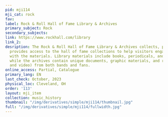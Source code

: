 ```yaml
---
pid: mji114
mji_cat: rock
fav: 
label: Rock & Roll Hall of Fame Library & Archives
primary_subject: Rock
secondary_subjects: 
link: https://www.rockhall.com/library
link_2: 
desription: The Rock & Roll Hall of Fame Library & Archives collects, preserves, and
  provides access to the hall of fame collections to help visitors engage and teach
  with the materials. Library materials include books, periodicals, and physical releases,
  while the archives contain unique documents, graphic materials, and recordings (audio
  and video) from both bands and fans.
online_access: Partial, Catalogue
primary_lang: EN
last_check: October, 2023
physical_loc: Cleveland, OH
order: '113'
layout: mji_item
collection: music_history
thumbnail: "/img/derivatives/simple/mji114/thumbnail.jpg"
full: "/img/derivatives/simple/mji114/fullwidth.jpg"
---
```

